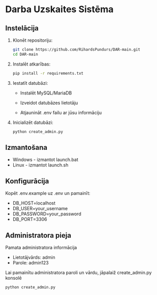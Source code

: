 # Darba Uzskaites Sistēma

## Instelācija
1. Klonēt repositoriju:
   ```bash
   git clone https://github.com/RihardsPundurs/DAR-main.git
   cd DAR-main

2. Instalēt atkarības:
   ```bash
   pip install -r requirements.txt

3. Iestatīt datubāzi:
   * Instalēt MySQL/MariaDB

   * Izveidot datubāzes lietotāju

   * Atjaunināt .env failu ar jūsu informāciju

4. Inicializēt datubāzi:
   ```bash
   python create_admin.py
   
## Izmantošana
* Windows - izmantot launch.bat
* Linux - izmantot launch.sh

## Konfigurācija
Kopēt .env.example uz .env un pamainīt:

* DB_HOST=localhost
* DB_USER=your_username
* DB_PASSWORD=your_password
* DB_PORT=3306

## Administratora pieja
Pamata administratora informācija
* Lietotājvārds: admin
* Parole: admin123

Lai pamainītu administratora paroli un vārdu, jāpalaiž create_admin.py konsolē
   ```cmd
   python create_admin.py
